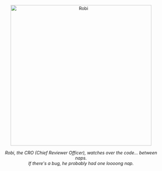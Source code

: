 
<p align="center">
  <img width="450" alt="Robi" src="https://github.com/user-attachments/assets/42289005-ff2a-4ba6-a3a9-a966153e97f6" />
</p>

<p align="center">
  <i>Robi, the CRO (Chief Reviewer Officer), watches over the code... between naps.<br>
  If there's a bug, he probably had one loooong nap.</i>
</p>

